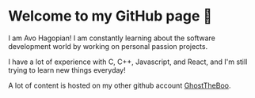 # Welcome to my GitHub page 👻

I am Avo Hagopian! I am constantly learning about the software development world by working on personal passion projects.

I have a lot of experience with C, C++, Javascript, and React, and I'm still trying to learn new things everyday!

A lot of content is hosted on my other github account [GhostTheBoo](https://github.com/GhostTheBoo).
